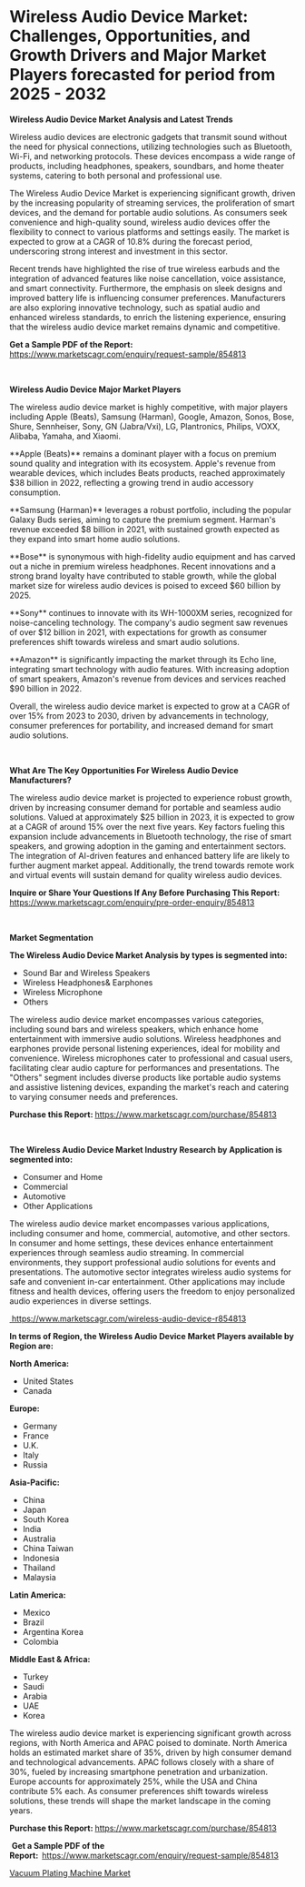 <p><h1>Wireless Audio Device Market: Challenges, Opportunities, and Growth Drivers and Major Market Players forecasted for period from 2025 - 2032</h1></p><p><strong>Wireless Audio Device Market Analysis and Latest Trends</strong></p>
<p><p>Wireless audio devices are electronic gadgets that transmit sound without the need for physical connections, utilizing technologies such as Bluetooth, Wi-Fi, and networking protocols. These devices encompass a wide range of products, including headphones, speakers, soundbars, and home theater systems, catering to both personal and professional use. </p><p>The Wireless Audio Device Market is experiencing significant growth, driven by the increasing popularity of streaming services, the proliferation of smart devices, and the demand for portable audio solutions. As consumers seek convenience and high-quality sound, wireless audio devices offer the flexibility to connect to various platforms and settings easily. The market is expected to grow at a CAGR of 10.8% during the forecast period, underscoring strong interest and investment in this sector.</p><p>Recent trends have highlighted the rise of true wireless earbuds and the integration of advanced features like noise cancellation, voice assistance, and smart connectivity. Furthermore, the emphasis on sleek designs and improved battery life is influencing consumer preferences. Manufacturers are also exploring innovative technology, such as spatial audio and enhanced wireless standards, to enrich the listening experience, ensuring that the wireless audio device market remains dynamic and competitive.</p></p>
<p><strong>Get a Sample PDF of the Report:&nbsp;</strong> <a href="https://www.marketscagr.com/enquiry/request-sample/854813?utm_campaign=2480&utm_medium=2&utm_source=Github&utm_content=ia&utm_term=08042025&utm_id=wireless-audio-device">https://www.marketscagr.com/enquiry/request-sample/854813</a></p>
<p>&nbsp;</p>
<p><strong>Wireless Audio Device Major Market Players</strong></p>
<p><p>The wireless audio device market is highly competitive, with major players including Apple (Beats), Samsung (Harman), Google, Amazon, Sonos, Bose, Shure, Sennheiser, Sony, GN (Jabra/Vxi), LG, Plantronics, Philips, VOXX, Alibaba, Yamaha, and Xiaomi.</p><p>**Apple (Beats)** remains a dominant player with a focus on premium sound quality and integration with its ecosystem. Apple's revenue from wearable devices, which includes Beats products, reached approximately $38 billion in 2022, reflecting a growing trend in audio accessory consumption. </p><p>**Samsung (Harman)** leverages a robust portfolio, including the popular Galaxy Buds series, aiming to capture the premium segment. Harman's revenue exceeded $8 billion in 2021, with sustained growth expected as they expand into smart home audio solutions.</p><p>**Bose** is synonymous with high-fidelity audio equipment and has carved out a niche in premium wireless headphones. Recent innovations and a strong brand loyalty have contributed to stable growth, while the global market size for wireless audio devices is poised to exceed $60 billion by 2025.</p><p>**Sony** continues to innovate with its WH-1000XM series, recognized for noise-canceling technology. The company's audio segment saw revenues of over $12 billion in 2021, with expectations for growth as consumer preferences shift towards wireless and smart audio solutions.</p><p>**Amazon** is significantly impacting the market through its Echo line, integrating smart technology with audio features. With increasing adoption of smart speakers, Amazon's revenue from devices and services reached $90 billion in 2022.</p><p>Overall, the wireless audio device market is expected to grow at a CAGR of over 15% from 2023 to 2030, driven by advancements in technology, consumer preferences for portability, and increased demand for smart audio solutions.</p></p>
<p>&nbsp;</p>
<p><strong>What Are The Key Opportunities For Wireless Audio Device Manufacturers?</strong></p>
<p><p>The wireless audio device market is projected to experience robust growth, driven by increasing consumer demand for portable and seamless audio solutions. Valued at approximately $25 billion in 2023, it is expected to grow at a CAGR of around 15% over the next five years. Key factors fueling this expansion include advancements in Bluetooth technology, the rise of smart speakers, and growing adoption in the gaming and entertainment sectors. The integration of AI-driven features and enhanced battery life are likely to further augment market appeal. Additionally, the trend towards remote work and virtual events will sustain demand for quality wireless audio devices.</p></p>
<p><strong>Inquire or Share Your Questions If Any Before Purchasing This Report:</strong> <a href="https://www.marketscagr.com/enquiry/pre-order-enquiry/854813?utm_campaign=2480&utm_medium=2&utm_source=Github&utm_content=ia&utm_term=08042025&utm_id=wireless-audio-device">https://www.marketscagr.com/enquiry/pre-order-enquiry/854813</a></p>
<p>&nbsp;</p>
<p><strong>Market Segmentation</strong></p>
<p><strong>The Wireless Audio Device Market Analysis by types is segmented into:</strong></p>
<p><ul><li>Sound Bar and Wireless Speakers</li><li>Wireless Headphones& Earphones</li><li>Wireless Microphone</li><li>Others</li></ul></p>
<p><p>The wireless audio device market encompasses various categories, including sound bars and wireless speakers, which enhance home entertainment with immersive audio solutions. Wireless headphones and earphones provide personal listening experiences, ideal for mobility and convenience. Wireless microphones cater to professional and casual users, facilitating clear audio capture for performances and presentations. The "Others" segment includes diverse products like portable audio systems and assistive listening devices, expanding the market's reach and catering to varying consumer needs and preferences.</p></p>
<p><strong>Purchase this Report:&nbsp;</strong><a href="https://www.marketscagr.com/purchase/854813?utm_campaign=2480&utm_medium=2&utm_source=Github&utm_content=ia&utm_term=08042025&utm_id=wireless-audio-device">https://www.marketscagr.com/purchase/854813</a></p>
<p>&nbsp;</p>
<p><strong>The Wireless Audio Device Market Industry Research by Application is segmented into:</strong></p>
<p><ul><li>Consumer and Home</li><li>Commercial</li><li>Automotive</li><li>Other Applications</li></ul></p>
<p><p>The wireless audio device market encompasses various applications, including consumer and home, commercial, automotive, and other sectors. In consumer and home settings, these devices enhance entertainment experiences through seamless audio streaming. In commercial environments, they support professional audio solutions for events and presentations. The automotive sector integrates wireless audio systems for safe and convenient in-car entertainment. Other applications may include fitness and health devices, offering users the freedom to enjoy personalized audio experiences in diverse settings.</p></p>
<p><a href="https://www.marketscagr.com/wireless-audio-device-r854813?utm_campaign=2480&utm_medium=2&utm_source=Github&utm_content=ia&utm_term=08042025&utm_id=wireless-audio-device">&nbsp;https://www.marketscagr.com/wireless-audio-device-r854813</a></p>
<p><strong>In terms of Region, the Wireless Audio Device Market Players available by Region are:</strong></p>
<p>
    <p> <strong> North America: </strong>
        <ul>
            <li>United States</li>
            <li>Canada</li>
        </ul>
        </p> 
    <p> <strong> Europe: </strong>
        <ul>
            <li>Germany</li>
            <li>France</li>
            <li>U.K.</li>
            <li>Italy</li>
            <li>Russia</li>
        </ul>
        </p> 
    <p> <strong> Asia-Pacific: </strong>
        <ul>
            <li>China</li>
            <li>Japan</li>
            <li>South Korea</li>
            <li>India</li>
            <li>Australia</li>
            <li>China Taiwan</li>
            <li>Indonesia</li>
            <li>Thailand</li>
            <li>Malaysia</li>
        </ul>
        </p> 
    <p> <strong> Latin America: </strong>
        <ul>
            <li>Mexico</li>
            <li>Brazil</li>
            <li>Argentina Korea</li>
            <li>Colombia</li>
        </ul>
        </p> 
    <p> <strong> Middle East & Africa: </strong>
        <ul>
            <li>Turkey</li>
            <li>Saudi</li>
            <li>Arabia</li>
            <li>UAE</li>
            <li>Korea</li>
        </ul>
    </p>
    </p>
<p><p>The wireless audio device market is experiencing significant growth across regions, with North America and APAC poised to dominate. North America holds an estimated market share of 35%, driven by high consumer demand and technological advancements. APAC follows closely with a share of 30%, fueled by increasing smartphone penetration and urbanization. Europe accounts for approximately 25%, while the USA and China contribute 5% each. As consumer preferences shift towards wireless solutions, these trends will shape the market landscape in the coming years.</p></p>
<p><strong>Purchase this Report: </strong><a href="https://www.marketscagr.com/purchase/854813?utm_campaign=2480&utm_medium=2&utm_source=Github&utm_content=ia&utm_term=08042025&utm_id=wireless-audio-device">https://www.marketscagr.com/purchase/854813</a></p>
<p>&nbsp;<strong>Get a Sample PDF of the Report:&nbsp;&nbsp;</strong><a href="https://www.marketscagr.com/enquiry/request-sample/854813?utm_campaign=2480&utm_medium=2&utm_source=Github&utm_content=ia&utm_term=08042025&utm_id=wireless-audio-device">https://www.marketscagr.com/enquiry/request-sample/854813</a></p>
<p><strong></strong></p>
<p><p><a href="https://github.com/buenayankobl/Market-Research-Report-List-1/blob/main/vacuum-plating-machine-market.md?utm_campaign=2480&utm_medium=2&utm_source=Github&utm_content=ia&utm_term=08042025&utm_id=wireless-audio-device">Vacuum Plating Machine Market</a></p></p>